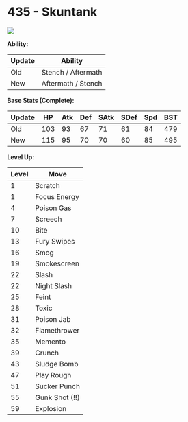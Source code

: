 # 435 - Skuntank
![][435]

**Ability:**

Update | Ability
---    | ---
Old    | Stench / Aftermath
New    | Aftermath / Stench

**Base Stats (Complete):**

Update | HP | Atk | Def | SAtk | SDef | Spd | BST
---    | ---| --- | --- | ---  | ---  | --- | ---
Old    | 103 |  93 |  67 |  71  |  61  |  84  |  479
New    | 115 |  95 |  70 |  70  |  60  |  85  |  495

**Level Up:**

Level | Move
---   | ---
  1   | Scratch
  1   | Focus Energy
  4   | Poison Gas
  7   | Screech
 10   | Bite
 13   | Fury Swipes
 16   | Smog
 19   | Smokescreen
 22   | Slash
 22   | Night Slash
 25   | Feint
 28   | Toxic
 31   | Poison Jab
 32   | Flamethrower
 35   | Memento
 39   | Crunch
 43   | Sludge Bomb
 47   | Play Rough
 51   | Sucker Punch
 55   | Gunk Shot (!!)
 59   | Explosion



[435]: /img/pokemon/435.png
